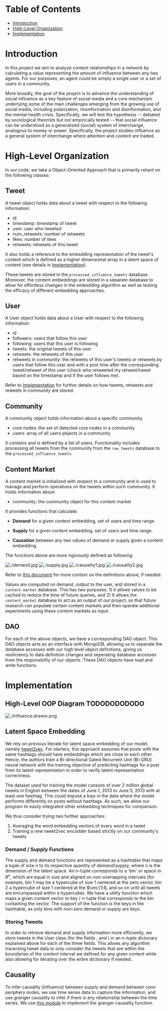 # Table of Contents

- [Introduction](#introduction)
- [High-Level Organization](#high-level-organization)
- [Implementation](#implementation)

# Introduction

In this project we aim to analyze content relationships in a network by calculating a value representing the amount of influence between any two agents.
For our purposes, an agent could be simply a single user or a set of users in a community.

More broadly, the goal of the project is to advance the understanding of social influence as a key feature of social media and a core mechanism underlying some of the main challenges emerging from the growing use of social media, including polarization, misinformation and disinformation, and the mental health crisis.
Specifically, we will test the hypothesis -- debated by sociological theorists but not empirically tested -- that social influence can be understood as a generalized (social) system of interchange, analogous to money or power.
Specifically, the project studies influence as a general system of interchange where attention and content are traded.

# High-Level Organization

In our code, we take a Object-Oriented Approach that is primarily reliant on the following classes:

## Tweet

A tweet object holds data about a tweet with respect to the following information:

- id
- timestamp: timestamp of tweet
- user: user who tweeted
- num_retweets: number of retweets
- likes: number of likes
- retweets: retweets of this tweet

It also holds a reference to the embedding representation of the tweet's content which is defined as a higher dimensional array in a latent space of content (see details in [Implementation](#implementation)).

These tweets are stored in the `processed_influence_tweets` database.
Moreover, the content embeddings are stored in a separate database to allow for effortless changes in the embedding algorithm as well as testing the efficacy of different embedding approaches.

## User

A User object holds data about a User with respect to the following information:

- id
- followers: users that follow this user
- following: users that this user is following
- tweets: the original tweets of this user
- retweets: the retweets of this user
- retweets in community: the retweets of this user's tweets or retweets by users that follow this user and with a post time after the corresponding tweet/retweet of this user (check who retweeted my retweet/tweet based on the timestamp and if the user follows me).

Refer to [Implementation](#implementation) for further details on how tweets, retweets and reweets in community are stored.

## Community

A community object holds information about a specific community.

- core nodes: the set of detected core nodes in a community
- users: array of all users pbjects in a community

It contains and is defined by a list of users.
Functionality includes processing all tweets from the community from the `raw_tweets` database to the `processed_influence_tweets`.

## Content Market

A content market is initialized with respect to a community and is used to manage and perform operations on the tweets within such community.
It holds information about:

- community: the community object for this content market

It provides functions that calculate:

- **Demand** for a given content embedding, set of users and time range.

- **Supply** for a given content embedding, set of users and time range.

- **Causation** between any two values of demand or supply given a content embedding.

The functions above are more rigorously defined as following:

![./demand.jpg](./assets/demand.jpg)
![./supply.jpg](./assets/supply.jpg)
![./causality1.jpg](./assets/causality1.jpg)
![./causality2.jpg](./assets/causality2.jpg)

Refer to [this document](https://www.overleaf.com/6251411237wbdjqsjvrrjj) for more context on the definitions above, if needed.

Values are computed on demand, output to the user, and stored in a `content_market` database. This has two purposes: 1) it allows values to be cached to reduce the time of future queries, and 2) It allows the `content_market` database to act as an output of our project, so that future research can populate certain content markets and then operate additional experiments using these content markets as input.

## DAO

For each of the above objects, we have a corresponding DAO object. This DAO objects acts as an interface with MongoDB, allowing us to seperate the database accesses with our high level object definitions, giving us resiliciency to data definition changes and seperating database accesses from the responsbility of our objects. These DAO objects have load and write functions.

# Implementation

## High-Level OOP Diagram TODODODODODO

![./Influence.drawio.png](./assets/influence_uml.png)

## Latent Space Embedding

We rely on previous literate for latent space embedding of our model, namely [tweet2vec](https://arxiv.org/abs/1605.03481).
For starters, this approach assumes that posts with the same hashtags should have embeddings which are close to each other.
Hence, the authors train a Bi-directional Gated Recurrent Unit (Bi-GRU) neural network with the training objective of predicting hashtags for a post from its latent representation in order to verify latent representation correctness.

The dataset used for training the model consists of over 2 million global tweets in English between the dates of June 1, 2013 to June 5, 2013 with at least one hashtag.
This could impose a bias in the data where the model performs differently on posts without hashtags.
As such, we allow our program to easily integrated other embedding techniques for comparison.

We thus consider trying two further approaches:

1. Averaging the word embedding vectors of every word in a tweet
2. Training a new tweet2vec encodder based strictly on our community's tweets

### Demand / Supply Functions

The supply and demand functions are represented as a hashtable that maps a tuple of size n to its respective quantity of demand/supply, where n is the dimension of the latent space. 
An n-tuple corresponds to a 'bin' or space in $R^n$, which are equal in size and aligned on non-overlapping intervals (for example, bin 1 may be a hypercube of size 1 centered at the zero vector, bin 2 a hypercube of size 1 centered at the $\vec{1}$, and so on until all tweets are encompassed within a hypercube).
We have a utility function which maps a given content vector to key / n-tuple that corresponds to the bin containing the vector. The support of the function is the keys in the hashtable, as only bins with non-zero demand or supply are keys.

### Storing Tweets

In order to retrieve demand and supply information more efficiently, we store tweets in the User class (for the fields <tweets>, <retweets> and <retweets in community>) in an n-tuple dictonary explained above for each of the three fields. 
This allows any algorithm traversing tweet data to only consider the tweets that are within the boundaries of the content interval we defined for any given content while also allowing for iterating over the entire dictionary if needed.

## Causality

To infer causality (influence) between supply and demand between core-periphery nodes, we use time series data to capture the information, and use granger causality to infer if there is any relationship between the time series. We use [this module](https://www.statsmodels.org/dev/generated/statsmodels.tsa.stattools.grangercausalitytests.html) to implement the granger causality function.

